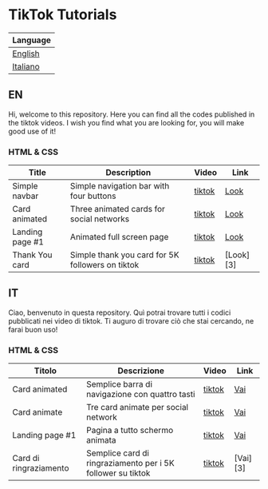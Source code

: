 # TikTok Tutorials

| Language        |
| --------------- |
| [English](#EN)  |
| [Italiano](#IT) |

## EN

Hi, welcome to this repository. Here you can find all the codes published in the tiktok videos. I wish you find what you are looking for, you will make good use of it!

### HTML & CSS

| Title           | Description                                      | Video        | Link      |
| --------------- | ------------------------------------------------ | ------------ | --------- |
| Simple navbar   | Simple navigation bar with four buttons          | [tiktok][0a] | [Look][0] |
| Card animated   | Three animated cards for social networks         | [tiktok][1a] | [Look][1] |
| Landing page #1 | Animated full screen page                        | [tiktok][2a] | [Look][2] |
| Thank You card  | Simple thank you card for 5K followers on tiktok | [tiktok][3a] | [Look][3] |

## IT

Ciao, benvenuto in questa repository. Quì potrai trovare tutti i codici pubblicati nei video di tiktok. Ti auguro di trovare ciò che stai cercando, ne farai buon uso!

### HTML & CSS

| Titolo                 | Descrizione                                                 | Video        | Link     |
| ---------------------- | ----------------------------------------------------------- | ------------ | -------- |
| Card animated          | Semplice barra di navigazione con quattro tasti             | [tiktok][0a] | [Vai][0] |
| Card animate           | Tre card animate per social network                         | [tiktok][1a] | [Vai][1] |
| Landing page #1        | Pagina a tutto schermo animata                              | [tiktok][2a] | [Vai][2] |
| Card di ringraziamento | Semplice card di ringraziamento per i 5K follower su tiktok | [tiktok][3a] | [Vai][3] |

<!-- TABELLE - URL sezione VIDEO -->

[0a]: https://www.tiktok.com/@lumenlabdev/video/6969272987207994630
[1a]: https://www.tiktok.com/@lumenlabdev/video/6969272987207994630
[2a]: https://www.tiktok.com/@lumenlabdev/video/6971503745108544773
[3a]: #

<!-- TABELLE - URL sezione LINK -->

[0]: html-css/card-animated
[1]: html-css/card-animated
[2]: html-css/landing-page
